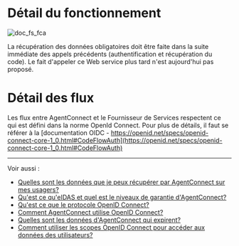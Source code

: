 
# Détail du fonctionnement

![doc_fs_fca](https://user-images.githubusercontent.com/60473902/195838387-10aa22ef-f83f-4b12-abf7-dad3ec7828e4.png)

                        
La récupération des données obligatoires doit être faite dans la suite immédiate des appels précédents (authentification et récupération du code). Le fait d'appeler ce Web service plus tard n'est aujourd'hui pas proposé.

# Détail des flux

Les flux entre AgentConnect et le Fournisseur de Services respectent ce qui est défini dans la norme OpenId Connect. Pour plus de détails, il faut se référer à la [documentation OIDC - https://openid.net/specs/openid-connect-core-1_0.html#CodeFlowAuth](https://openid.net/specs/openid-connect-core-1_0.html#CodeFlowAuth)

---

Voir aussi : 
- [Quelles sont les données que je peux récupérer par AgentConnect sur mes usagers?](projet_fca/projet_fca_donnees.md)
- [Qu'est ce qu'eIDAS et quel est le niveaux de garantie d'AgentConnect?](projet_fca/projet_fca_niveau_eidas.md)
- [Qu'est ce que le protocole OpenID Connect?](technique_fca/technique_oidc.md)
- [Comment AgentConnect utilise OpenID Connect?](technique_fca/technique_fca_oidc.md)
- [Quelles sont les données d'AgentConnect qui expirent?](technique_fca/donnees_expirent.md)
- [Comment utiliser les scopes OpenID Connect pour accéder aux données des utilisateurs? ](technique_fca/technique_fca_scope.md)

